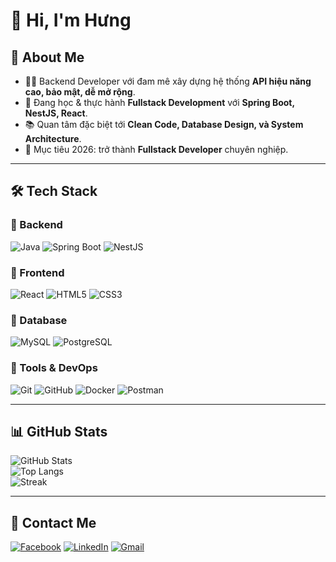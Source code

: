# 👋 Hi, I'm Hưng  

## 🚀 About Me
- 🧑‍💻 Backend Developer với đam mê xây dựng hệ thống **API hiệu năng cao, bảo mật, dễ mở rộng**.  
- 🌱 Đang học & thực hành **Fullstack Development** với **Spring Boot, NestJS, React**.  
- 📚 Quan tâm đặc biệt tới **Clean Code, Database Design, và System Architecture**.  
- 🎯 Mục tiêu 2026: trở thành **Fullstack Developer** chuyên nghiệp.  

---

## 🛠 Tech Stack  

### 🔹 Backend
![Java](https://img.shields.io/badge/Java-ED8B00?style=for-the-badge&logo=java&logoColor=white)
![Spring Boot](https://img.shields.io/badge/Spring%20Boot-6DB33F?style=for-the-badge&logo=springboot&logoColor=white)
![NestJS](https://img.shields.io/badge/NestJS-E0234E?style=for-the-badge&logo=nestjs&logoColor=white)

### 🔹 Frontend
![React](https://img.shields.io/badge/React-20232A?style=for-the-badge&logo=react&logoColor=61DAFB)
![HTML5](https://img.shields.io/badge/HTML5-E34F26?style=for-the-badge&logo=html5&logoColor=white)
![CSS3](https://img.shields.io/badge/CSS3-1572B6?style=for-the-badge&logo=css3&logoColor=white)

### 🔹 Database
![MySQL](https://img.shields.io/badge/MySQL-005C84?style=for-the-badge&logo=mysql&logoColor=white)
![PostgreSQL](https://img.shields.io/badge/PostgreSQL-316192?style=for-the-badge&logo=postgresql&logoColor=white)

### 🔹 Tools & DevOps
![Git](https://img.shields.io/badge/Git-F05033?style=for-the-badge&logo=git&logoColor=white)
![GitHub](https://img.shields.io/badge/GitHub-181717?style=for-the-badge&logo=github&logoColor=white)
![Docker](https://img.shields.io/badge/Docker-2496ED?style=for-the-badge&logo=docker&logoColor=white)
![Postman](https://img.shields.io/badge/Postman-FF6C37?style=for-the-badge&logo=postman&logoColor=white)

---

## 📊 GitHub Stats
![GitHub Stats](https://github-readme-stats.vercel.app/api?username=dophuochung2428&show_icons=true&theme=radical)  
![Top Langs](https://github-readme-stats.vercel.app/api/top-langs/?username=dophuochung2428&layout=compact&theme=radical)  
![Streak](https://github-readme-streak-stats.herokuapp.com/?user=dophuochung2428&theme=radical)

---

## 🔗 Contact Me
[![Facebook](https://img.shields.io/badge/Facebook-1877F2?style=for-the-badge&logo=facebook&logoColor=white)](https://facebook.com/yourprofile)
[![LinkedIn](https://img.shields.io/badge/LinkedIn-0A66C2?style=for-the-badge&logo=linkedin&logoColor=white)](https://linkedin.com/in/yourprofile)
[![Gmail](https://img.shields.io/badge/Gmail-D14)]()
